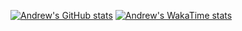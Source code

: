 [![Andrew's GitHub stats](https://github-readme-stats.vercel.app/api?username=aoliveira-eng&show_icons=true&theme=gruvbox_light)](https://github.com/anuraghazra/github-readme-stats)
[![Andrew's WakaTime stats](https://github-readme-stats.vercel.app/api/wakatime?username=aoliveira_eng&theme=gruvbox_light)](https://github.com/anuraghazra/github-readme-stats)
